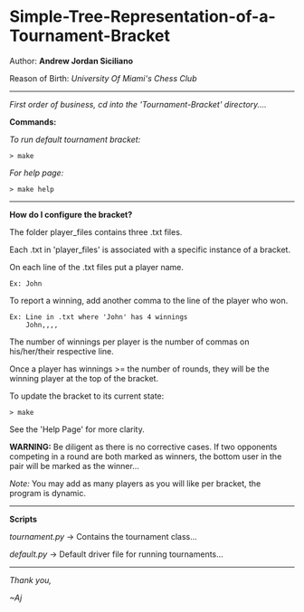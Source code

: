 # Simple-Tree-Representation-of-a-Tournament-Bracket

Author: **Andrew Jordan Siciliano**

Reason of Birth: *University Of Miami's Chess Club*

_____________________________________________

*First order of business, cd into the 'Tournament-Bracket' directory....*

**Commands:**

*To run default tournament bracket:*
	
	> make

*For help page:*
	
	> make help

_____________________________________________

**How do I configure the bracket?**

The folder player_files contains three .txt files. 

Each .txt in 'player_files' is associated with a specific instance of a bracket.

On each line of the .txt files put a player name.
	
	Ex: John

To report a winning, add another comma to the line of the player who won.
	
	Ex: Line in .txt where 'John' has 4 winnings
		John,,,,

The number of winnings per player is the number of commas on his/her/their respective line.

Once a player has winnings >= the number of rounds,
they will be the winning player at the top of the bracket.

To update the bracket to its current state:
	
	> make

See the 'Help Page' for more clarity.

**WARNING:**
Be diligent as there is no corrective cases. 
If two opponents competing in a round are both marked as winners, 
the bottom user in the pair will be marked as the winner...

*Note:* 
You may add as many players as you will like per bracket, the program is dynamic.

_____________________________________________

**Scripts**

*tournament.py* -> Contains the tournament class...

*default.py* -> Default driver file for running tournaments...

_____________________________________________

*Thank you,*

*~Aj*


